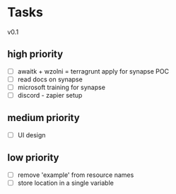# Tasks

v0.1

## high priority

- [ ] awaitk + wzolni = terragrunt apply for synapse POC
- [ ] read docs on synapse
- [ ] microsoft training for synapse
- [ ] discord - zapier setup

## medium priority

- [ ] UI design

## low priority

- [ ] remove 'example' from resource names
- [ ] store location in a single variable
